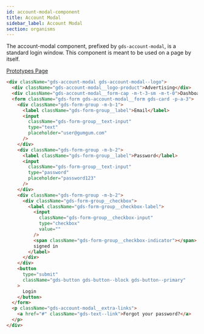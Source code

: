 ```yaml
---
id: account-modal-component
title: Account Modal
sidebar_label: Account Modal
section: organisms
---
```


The account-modal component, prefixed by `gds-account-modal`, is a standard login window. This component is meant to be used on a page by itself.

<p style="margin-bottom: 0.8em">
    <a href="https://ds.gumgum.com/stable/index.html#gds-account-modal" target="_blank">Prototypes Page</a>
</p>

```html
<div className="gds-account-modal gds-account-modal--logo">
  <div className="gds-account-modal__logo-product">Advertising</div>
  <div className="gds-account-modal__form-cap -m-t-3-sm -m-t-0">Dashboard</div>
  <form className="gds-form gds-account-modal__form gds-card -p-a-3">
    <div className="gds-form-group -m-b-1">
      <label className="gds-form-group__label">Email</label>
      <input
        className="gds-form-group__text-input"
        type="text"
        placeholder="user@gumgum.com"
      />
    </div>
    <div className="gds-form-group -m-b-2">
      <label className="gds-form-group__label">Password</label>
      <input
        className="gds-form-group__text-input"
        type="password"
        placeholder="password123"
      />
    </div>
    <div className="gds-form-group -m-b-2">
      <div className="gds-form-group__checkbox">
        <label className="gds-form-group__checkbox-label">
          <input
            className="gds-form-group__checkbox-input"
            type="checkbox"
            value=""
          />
          <span className="gds-form-group__checkbox-indicator"></span> Stay
          signed in
        </label>
      </div>
    </div>
    <button
      type="submit"
      className="gds-button gds-button--block gds-button--primary"
    >
      Login
    </button>
  </form>
  <p className="gds-account-modal__extra-links">
    <a href="#" className="gds-text--link">Forgot your password?</a>
  </p>
</div>
```
